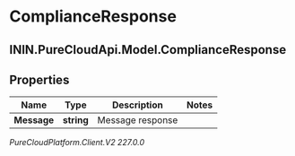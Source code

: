 # ComplianceResponse

## ININ.PureCloudApi.Model.ComplianceResponse

## Properties

|Name | Type | Description | Notes|
|------------ | ------------- | ------------- | -------------|
| **Message** | **string** | Message response | |



_PureCloudPlatform.Client.V2 227.0.0_
